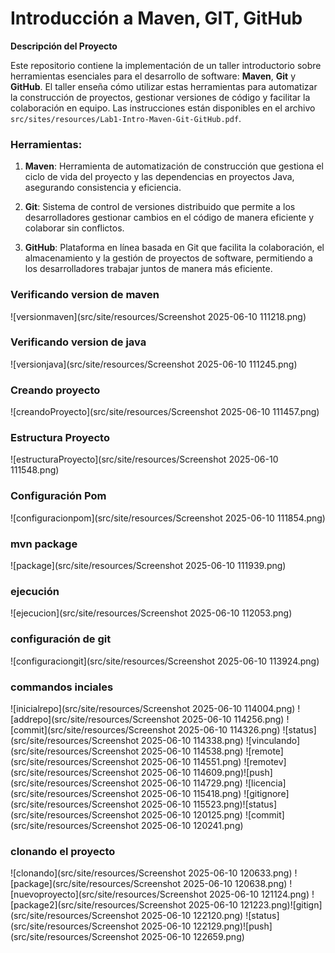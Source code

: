 # Introducción a Maven, GIT, GitHub
**Descripción del Proyecto**

Este repositorio contiene la implementación de un taller introductorio sobre herramientas esenciales para el desarrollo de software: **Maven**, **Git** y **GitHub**. El taller enseña cómo utilizar estas herramientas para automatizar la construcción de proyectos, gestionar versiones de código y facilitar la colaboración en equipo. Las instrucciones están disponibles en el archivo `src/sites/resources/Lab1-Intro-Maven-Git-GitHub.pdf`.

### Herramientas:

1.  **Maven**: Herramienta de automatización de construcción que gestiona el ciclo de vida del proyecto y las dependencias en proyectos Java, asegurando consistencia y eficiencia.
    
2.  **Git**: Sistema de control de versiones distribuido que permite a los desarrolladores gestionar cambios en el código de manera eficiente y colaborar sin conflictos.
    
3.  **GitHub**: Plataforma en línea basada en Git que facilita la colaboración, el almacenamiento y la gestión de proyectos de software, permitiendo a los desarrolladores trabajar juntos de manera más eficiente.
### Verificando version de maven
![versionmaven](src/site/resources/Screenshot 2025-06-10 111218.png)
### Verificando version de java
![versionjava](src/site/resources/Screenshot 2025-06-10 111245.png)
### Creando proyecto
![creandoProyecto](src/site/resources/Screenshot 2025-06-10 111457.png)
### Estructura Proyecto
![estructuraProyecto](src/site/resources/Screenshot 2025-06-10 111548.png)
### Configuración Pom
![configuracionpom](src/site/resources/Screenshot 2025-06-10 111854.png)
### mvn package
![package](src/site/resources/Screenshot 2025-06-10 111939.png)
### ejecución
![ejecucion](src/site/resources/Screenshot 2025-06-10 112053.png)
### configuración de git
![configuraciongit](src/site/resources/Screenshot 2025-06-10 113924.png)
### commandos inciales
![inicialrepo](src/site/resources/Screenshot 2025-06-10 114004.png)
![addrepo](src/site/resources/Screenshot 2025-06-10 114256.png)
![commit](src/site/resources/Screenshot 2025-06-10 114326.png)
![status](src/site/resources/Screenshot 2025-06-10 114338.png)
![vinculando](src/site/resources/Screenshot 2025-06-10 114538.png)
![remote](src/site/resources/Screenshot 2025-06-10 114551.png)
![remotev](src/site/resources/Screenshot 2025-06-10 114609.png)![push](src/site/resources/Screenshot 2025-06-10 114729.png)
![licencia](src/site/resources/Screenshot 2025-06-10 115418.png)
![gitignore](src/site/resources/Screenshot 2025-06-10 115523.png)![status](src/site/resources/Screenshot 2025-06-10 120125.png)
![commit](src/site/resources/Screenshot 2025-06-10 120241.png)
### clonando el proyecto
![clonando](src/site/resources/Screenshot 2025-06-10 120633.png)
![package](src/site/resources/Screenshot 2025-06-10 120638.png)
![nuevoproyecto](src/site/resources/Screenshot 2025-06-10 121124.png)
![package2](src/site/resources/Screenshot 2025-06-10 121223.png)![gitign](src/site/resources/Screenshot 2025-06-10 122120.png)
![status](src/site/resources/Screenshot 2025-06-10 122129.png)![push](src/site/resources/Screenshot 2025-06-10 122659.png)